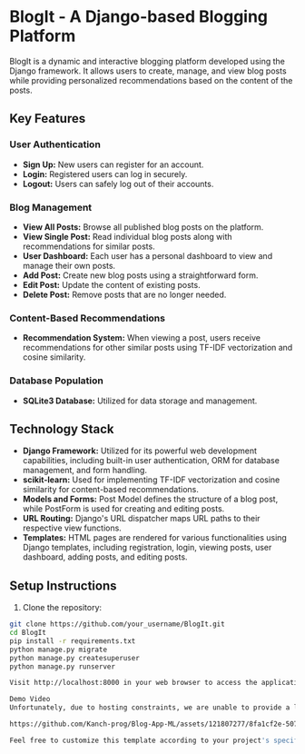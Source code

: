 # BlogIt - A Django-based Blogging Platform

BlogIt is a dynamic and interactive blogging platform developed using the Django framework. It allows users to create, manage, and view blog posts while providing personalized recommendations based on the content of the posts.

## Key Features

### User Authentication

- **Sign Up:** New users can register for an account.
- **Login:** Registered users can log in securely.
- **Logout:** Users can safely log out of their accounts.

### Blog Management

- **View All Posts:** Browse all published blog posts on the platform.
- **View Single Post:** Read individual blog posts along with recommendations for similar posts.
- **User Dashboard:** Each user has a personal dashboard to view and manage their own posts.
- **Add Post:** Create new blog posts using a straightforward form.
- **Edit Post:** Update the content of existing posts.
- **Delete Post:** Remove posts that are no longer needed.

### Content-Based Recommendations

- **Recommendation System:** When viewing a post, users receive recommendations for other similar posts using TF-IDF vectorization and cosine similarity.

### Database Population

- **SQLite3 Database:** Utilized for data storage and management.

## Technology Stack

- **Django Framework:** Utilized for its powerful web development capabilities, including built-in user authentication, ORM for database management, and form handling.
- **scikit-learn:** Used for implementing TF-IDF vectorization and cosine similarity for content-based recommendations.
- **Models and Forms:** Post Model defines the structure of a blog post, while PostForm is used for creating and editing posts.
- **URL Routing:** Django's URL dispatcher maps URL paths to their respective view functions.
- **Templates:** HTML pages are rendered for various functionalities using Django templates, including registration, login, viewing posts, user dashboard, adding posts, and editing posts.

## Setup Instructions

1. Clone the repository:

```bash
git clone https://github.com/your_username/BlogIt.git
cd BlogIt
pip install -r requirements.txt
python manage.py migrate
python manage.py createsuperuser
python manage.py runserver

Visit http://localhost:8000 in your web browser to access the application.

Demo Video
Unfortunately, due to hosting constraints, we are unable to provide a live demo of the application. However, you can watch a video demonstration here.

https://github.com/Kanch-prog/Blog-App-ML/assets/121807277/8fa1cf2e-507b-4041-b2ba-48a93ecc6390

Feel free to customize this template according to your project's specific requirements and design.

